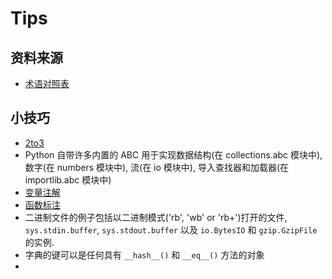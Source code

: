 # Tips
## 资料来源
* [术语对照表](https://docs.python.org/zh-cn/3/glossary.html#term-function-annotation)
  
## 小技巧
* [2to3](https://docs.python.org/zh-cn/3/library/2to3.html#to3-reference)
* Python 自带许多内置的 ABC 用于实现数据结构(在 collections.abc 模块中), 数字(在 numbers 模块中), 流(在 io 模块中), 导入查找器和加载器(在 importlib.abc 模块中)
* [变量注解](https://docs.python.org/zh-cn/3/glossary.html#term-variable-annotation)
* [函数标注](https://docs.python.org/zh-cn/3/glossary.html#term-function-annotation)
* 二进制文件的例子包括以二进制模式('rb', 'wb' or 'rb+')打开的文件, `sys.stdin.buffer`, `sys.stdout.buffer` 以及 `io.BytesIO` 和 `gzip.GzipFile` 的实例.
* 字典的键可以是任何具有 `__hash__()` 和 `__eq__()` 方法的对象
* 